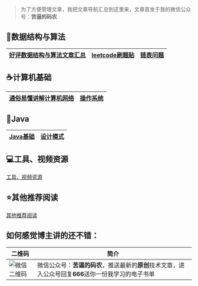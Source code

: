 > 为了方便管理文章，我把文章导航汇总到这里来，文章首发于我的微信公众号：**苦逼的码农**

## :tophat:数据结构与算法 ##


[好评数据结构与算法文章汇总](src/Data_Structure_And_Algorithm.md) | [leetcode刷题贴](src/leetcode.md) | [链表问题](src/Linklist_Problem.md)
---|---|---




## :coffee:计算机基础 ##


[通俗易懂讲解计算机网络](src/Computer_Networking.md) | [操作系统](src/Compuer_System.md)
---|---


## :page_facing_up:Java ##


[Java基础](src/JavaBase.md) | [设计模式](src/Design_Pattern.md)
---|---



## :computer:工具、视频资源 ##

[工具、视频资源](src/resource.md)

## :star:其他推荐阅读 ##

[其他推荐阅读](src/oter.md)



## 如何感觉博主讲的还不错： 


二维码 | 简介
---|---
![微信二维码](http://pizj3hugp.bkt.clouddn.com/FjhvIlCY4iG8ue5akINrW9nfvUDk) | 微信公众号：**苦逼的码农**，推送最新的**原创**技术文章，进入公众号回复**666**送你一份我学习的电子书单















